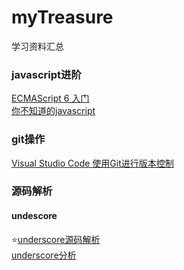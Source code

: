 # myTreasure
学习资料汇总

### javascript进阶
[ECMAScript 6 入门](http://es6.ruanyifeng.com/)  
[你不知道的javascript](https://www.kancloud.cn/kancloud/you-dont-know-js-this-object-prototypes/516667)


### git操作
[Visual Studio Code 使用Git进行版本控制](https://www.cnblogs.com/xuanhun/p/6019038.html?utm_source=tuicool&utm_medium=referral)

### 源码解析

#### undescore
:star:[underscore源码解析](https://legacy.gitbook.com/book/yoyoyohamapi/undersercore-analysis/details)  
[underscore分析](https://zhuanlan.zhihu.com/c_158541431)